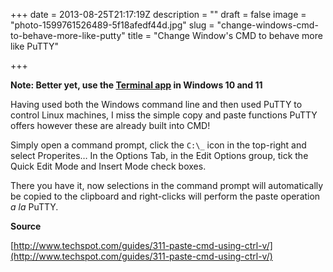 +++
date = 2013-08-25T21:17:19Z
description = ""
draft = false
image = "photo-1599761526489-5f18afedf44d.jpg"
slug = "change-windows-cmd-to-behave-more-like-putty"
title = "Change Window's CMD to behave more like PuTTY"

+++

**Note: Better yet, use the [Terminal app](https://aka.ms/terminal) in Windows 10 and 11**

Having used both the Windows command line and then used PuTTY to control Linux machines, I miss the simple copy and paste functions PuTTY offers however these are already built into CMD!

Simply open a command prompt, click the ```C:\_``` icon in the top-right and select Properites… In the Options Tab, in the Edit Options group, tick the Quick Edit Mode and Insert Mode check boxes.

There you have it, now selections in the command prompt will automatically be copied to the clipboard and right-clicks will perform the paste operation _a la_ PuTTY.

**Source**

[http://www.techspot.com/guides/311-paste-cmd-using-ctrl-v/](http://www.techspot.com/guides/311-paste-cmd-using-ctrl-v/)